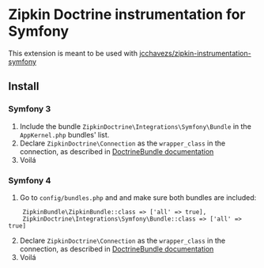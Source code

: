 # Zipkin Doctrine instrumentation for Symfony

This extension is meant to be used with [jcchavezs/zipkin-instrumentation-symfony](https://github.com/jcchavezs/zipkin-instrumentation-symfony)

## Install

### Symfony 3
1. Include the bundle `ZipkinDoctrine\Integrations\Symfony\Bundle` in the `AppKernel.php` bundles' list. 
2. Declare `ZipkinDoctrine\Connection` as the `wrapper_class` in the connection, as described in [DoctrineBundle documentation](https://symfony.com/doc/current/bundles/DoctrineBundle/configuration.html)
3. Voilá

### Symfony 4
1. Go to `config/bundles.php` and and make sure both bundles are included:
```
    ZipkinBundle\ZipkinBundle::class => ['all' => true],
    ZipkinDoctrine\Integrations\Symfony\Bundle::class => ['all' => true]
```
2. Declare `ZipkinDoctrine\Connection` as the `wrapper_class` in the connection, as described in [DoctrineBundle documentation](https://symfony.com/doc/current/bundles/DoctrineBundle/configuration.html)
3. Voilá
